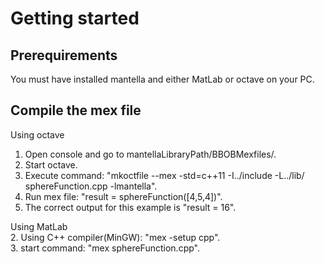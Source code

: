 Getting started
===============
Prerequirements
-------------------
You must have installed mantella and either MatLab or octave on your PC.  

Compile the mex file
------------------------
Using octave  
1. Open console and go to mantellaLibraryPath/BBOBMexfiles/.  
2. Start octave.  
3. Execute command: "mkoctfile --mex -std=c++11 -I../include -L../lib/ sphereFunction.cpp -lmantella".  
4. Run mex file: "result = sphereFunction([4,5,4])".  
5. The correct output for this example is "result = 16".  

Using MatLab  
2. Using C++ compiler(MinGW): "mex -setup cpp".  
3. start command: "mex sphereFunction.cpp".  
	